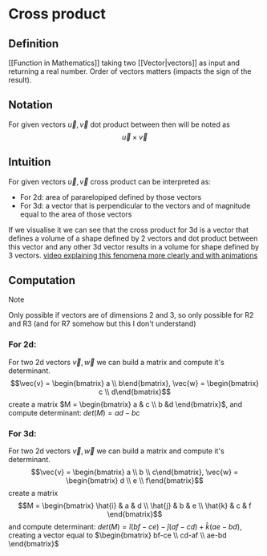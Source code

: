 # Cross product
## Definition
[[Function in Mathematics]] taking two [[Vector|vectors]] as input and returning a real number. Order of vectors matters (impacts the sign of the result).

## Notation
For given vectors $\vec{u}, \vec{v}$ dot product between then will be noted as $$\vec{u} \times \vec{v}$$ 
## Intuition
For given vectors $\vec{u}, \vec{v}$ cross product can be interpreted as:
- For 2d: area of pararelopiped defined by those vectors
- For 3d: a vector that is perpendicular to the vectors and of magnitude equal to the area of those vectors

If we visualise it we can see that the cross product for 3d is a vector that defines a volume of a shape defined by 2 vectors and dot product between this vector and any other 3d vector results in a volume for shape defined by 3 vectors.
[video explaining this fenomena more clearly and with animations](https://www.youtube.com/watch?v=eu6i7WJeinw&list=PLZHQObOWTQDPD3MizzM2xVFitgF8hE_ab&index=10)

## Computation
> [!Note] 
> Only possible if vectors are of dimensions 2 and 3, so only possible for R2 and R3 (and for R7 somehow but this I don't understand)

### For 2d:
For two 2d vectors $\vec{v}, \vec{w}$ we can build a matrix and compute it's determinant.
$$\vec{v} = \begin{bmatrix} a \\ b\end{bmatrix}, 
\vec{w} = \begin{bmatrix} c \\ d\end{bmatrix}$$
create a matrix $M = \begin{bmatrix} a & c \\ b &d \end{bmatrix}$, and compute determinant: $det(M) = ad-bc$ 

### For 3d:
For two 2d vectors $\vec{v}, \vec{w}$ we can build a matrix and compute it's determinant.
$$\vec{v} = 
\begin{bmatrix} a \\ b \\ c\end{bmatrix}, 
\vec{w} = 
\begin{bmatrix} d \\ e \\ f\end{bmatrix}$$
create a matrix 
$$M = \begin{bmatrix} 
\hat{i} & a & d \\ 
\hat{j} & b & e \\
\hat{k} & c & f \end{bmatrix}$$and compute determinant: $det(M) = \hat{i}(bf-ce) - \hat{j}(af-cd) + \hat{k}(ae-bd)$, creating a vector equal to $\begin{bmatrix} bf-ce \\ cd-af \\  ae-bd \end{bmatrix}$
